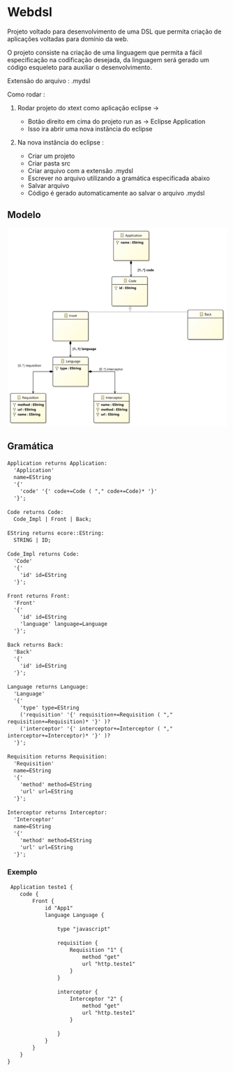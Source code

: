 # Webdsl

Projeto voltado para desenvolvimento de uma DSL que permita criação de aplicações voltadas para domínio da web.

O projeto consiste na criação de uma linguagem que permita a fácil especificação na codificação desejada, da linguagem será gerado um código esqueleto para auxiliar o desenvolvimento.

Extensão do arquivo : .mydsl

Como rodar :

   1. Rodar projeto do xtext como aplicação eclipse ->
        - Botão direito em cima do projeto run as -> Eclipse Application
        - Isso ira abrir uma nova instãncia do eclipse
        
   2. Na nova instância do eclipse :
        - Criar um projeto 
        - Criar pasta src
        - Criar arquivo com a extensão .mydsl
        - Escrever no arquivo utilizando a gramática especificada abaixo
        - Salvar arquivo
        - Código é gerado automaticamente ao salvar o arquivo .mydsl
        
## Modelo
![Modelo](modelo.png)

## Gramática 


    Application returns Application:
      'Application'
      name=EString
      '{'
        'code' '{' code+=Code ( "," code+=Code)* '}' 
      '}';

    Code returns Code:
      Code_Impl | Front | Back;

    EString returns ecore::EString:
      STRING | ID;

    Code_Impl returns Code:
      'Code'
      '{'
        'id' id=EString
      '}';

    Front returns Front:
      'Front'
      '{'
        'id' id=EString
        'language' language=Language
      '}';

    Back returns Back:
      'Back'
      '{'
        'id' id=EString
      '}';

    Language returns Language:
      'Language'
      '{'
        'type' type=EString
        ('requisition' '{' requisition+=Requisition ( "," requisition+=Requisition)* '}' )?
        ('interceptor' '{' interceptor+=Interceptor ( "," interceptor+=Interceptor)* '}' )?
      '}';

    Requisition returns Requisition:
      'Requisition'
      name=EString
      '{'
        'method' method=EString
        'url' url=EString
      '}';

    Interceptor returns Interceptor:
      'Interceptor'
      name=EString
      '{'
        'method' method=EString
        'url' url=EString
      '}';
### Exemplo
     Application teste1 {
        code { 
            Front {
                id "App1"
                language Language {

                    type "javascript"

                    requisition {
                        Requisition "1" { 
                            method "get"
                            url "http.teste1"
                        }
                    }

                    interceptor {
                        Interceptor "2" {
                            method "get" 
                            url "http.teste1"
                        }

                    }
                }
            }
        }
    }
